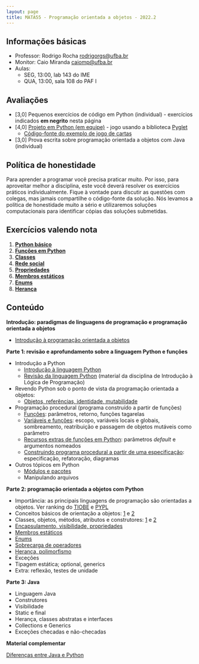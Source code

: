 ```yaml
---
layout: page
title: MATA55 - Programação orientada a objetos - 2022.2
---
```


## Informações básicas

- Professor: Rodrigo Rocha <rodrigorgs@ufba.br>
- Monitor: Caio Miranda <caiomp@ufba.br>
- Aulas:
  - SEG, 13:00, lab 143 do IME
  - QUA, 13:00, sala 108 do PAF I

## Avaliações

- [3,0] Pequenos exercícios de código em Python (individual) - exercícios indicados **em negrito** nesta página
- [4,0] [Projeto em Python (em equipe)](projeto-jogo-oo) - jogo usando a biblioteca [Pyglet](pyglet)
  - [Código-fonte do exemplo de jogo de cartas](https://github.com/rodrigorgs/cartas-pyglet)
- [3,0] Prova escrita sobre programação orientada a objetos com Java (individual)

<!-- - [4,0] Projeto em Python (em equipe) - [sopa de letrinhas](sopa-de-letrinhas) usando a biblioteca [Pyglet](pyglet) -->

## Política de honestidade

Para aprender a programar você precisa praticar muito. Por isso, para aproveitar melhor a disciplina, este você deverá resolver os exercícios práticos individualmente. Fique à vontade para discutir as questões com colegas, mas jamais compartilhe o código-fonte da solução. Nós levamos a política de honestidade muito a sério e utilizaremos soluções computacionais para identificar cópias das soluções submetidas.

## Exercícios valendo nota

1. **[Python básico](ex-python-intro)**
2. **[Funções em Python](ex-python-funcoes)**
3. **[Classes](ex-python-oo)**
4. **[Rede social](ex-python-rede-social)**
5. **[Propriedades](ex-python-oo2)**
6. **[Membros estáticos](ex-python-static)**
7. **[Enums](ex-python-enum)**
8. **[Herança](ex-python-heranca)**

## Conteúdo

**Introdução: paradigmas de linguagens de programação e programação orientada a objetos**

- [Introdução à programação orientada a objetos](https://docs.google.com/presentation/d/1bdzbS51fA-BewCaC0gMNuTSQWtDXfrHKVRiR3I-URnY/edit)

**Parte 1: revisão e aprofundamento sobre a linguagem Python e funções**

- Introdução a Python
  - [Introdução à linguagem Python](/aulas/ilp/00b-intro-python)
  - [Revisão da linguagem Python](/aulas/ilp) (material da disciplina de Introdução à Lógica de Programação)
- Revendo Python sob o ponto de vista da programação orientada a objetos: 
  - [Objetos, referências, identidade, mutabilidade](intro-objetos-py)
- Programação procedural (programa construído a partir de funções)
  - [Funções](intro-funcoes-py): parâmetros, retorno, funções tagarelas
  - [Variáveis e funções](funcoes-variaveis): escopo, variáveis locais e globais, sombreamento, reatribuição e passagem de objetos mutáveis como parâmetro
  - [Recursos extras de funções em Python](funcoes-python): parâmetros *default* e argumentos nomeados
  - [Construindo programa procedural a partir de uma especificação](funcoes-exemplo-py): especificação, refatoração, diagramas
- Outros tópicos em Python
  - [Módulos e pacotes](python-modules)
  - Manipulando arquivos

**Parte 2: programação orientada a objetos com Python**

- Importância: as principais linguagens de programação são orientadas a objetos. Ver ranking do [TIOBE](https://www.tiobe.com/tiobe-index/) e [PYPL](https://pypl.github.io/PYPL.html)
- Conceitos básicos de orientação a objetos: [1](https://docs.google.com/presentation/d/1bNv_WTRK7ncIDEkAWZ3q2WdZu5vi5Ran-8gT_As1c8A/edit) e [2](projeto-oo)
- Classes, objetos, métodos, atributos e construtores: [1](https://docs.google.com/presentation/d/19bN5IqfxQADgGKLlZ67mLPuQLYC_SKAtltJCNSKzkdE/edit) e [2](definindo-classes)
- [Encapsulamento, visibilidade, propriedades](https://docs.google.com/presentation/d/14DtBOvTD-30YsbB5CpDTKU-E0GYdhxV0Mpwd_8WGc6U/edit)
- [Membros estáticos](https://docs.google.com/presentation/d/1UrWfmWoLe9xsb5WmU2mMCHw0AEWOqiRgO_AbyNpvQ_0/edit)
- [Enums](https://docs.google.com/presentation/d/1g59YNwbirJTdeCS27CGqPsMJ6wr8wvoIKzaJsb2x5kQ/edit)
- [Sobrecarga de operadores](https://docs.google.com/presentation/d/1UfZ7swOojM6QOnZa5mA9VCZmvby1Dd9bniIOuaiPYI0/edit)
- [Herança, polimorfismo](https://docs.google.com/presentation/d/1DG7HM7MFKisSS8QXRI-J0FhLXay4Hx2CJl2-Wca7SQE/edit?usp=sharing)
- Exceções
- Tipagem estática; optional, generics
- Extra: reflexão, testes de unidade

**Parte 3: Java**

- Linguagem Java
- Construtores
- Visibilidade
- Static e final
- Herança, classes abstratas e interfaces
- Collections e Generics
- Exceções checadas e não-checadas

<!-- - [Construindo um programa OO a partir de uma especificação](exemplo-classes) -->
<!-- - [Usando objetos](usando-objetos): objetos, atributos, métodos -->

**Material complementar**

[Diferenças entre Java e Python](https://docs.google.com/presentation/d/1zKDn5ifd4CCN3o8ZqlgOlS-sWF78BRTyMURRX5Crnmw/edit)

<!-- 
| Categoria | Conteúdo                                                                           |
|-----------|------------------------------------------------------------------------------------|
| Intro     | [Introdução à programação orientada a objetos][intro]                              |
| .         |                                                                                    |
| Java      | [Eclipse, uma IDE para Java][eclipse]                                              |
| Java      | [Alô mundo, pacotes](aula-java-alomundo)                                           |
| Java      | [Programação procedural em Java](aula-java-programacao) (com exercícios)           |
| Java      | [Ecossistema Java: Javadoc, Maven](aula-java-ecossistema) (javadoc, maven)         |
| Java      | [Referências, identidade e igualdade][referencias].                                |
| .         |                                                                                    |
| OO        | [Classes, atributos, métodos](aula-java-oo2)                                       |
| OO        | [Classes, atributos, métodos, construtores, this](aula-classes)                    |
| OO        | [Orientação a objetos básica (static e final)](aula-java-oo)                       |
| .         |                                                                                    |
| OO        | [Classes, construtores, garbage collector, this][construtores]                     |
|           | - [Quiz][quiz1]                                                                    |
| Java      | [Sobrecarga (overload)](aula-overload)                                             |
| Java      | [Enums](aula-enums) -- exemplo: [cartas de baralho](cartas)                        |
| OO        | Encapsulamento: [Pacotes, modificadores de acesso, getters e setters](aula-acesso) |
|           | - [Quiz][quiz2]                                                                    |
| .         |                                                                                    |
| Java      | [Collections](aula-collections)                                                    |
| Java      | [Exceções](aula-excecoes)                                                          |
| OO        | Encapsulamento: [Imutabilidade e referências escapando](aula-imutabilidade)        |
| .         |                                                                                    |
| OO        | [Herança](aula-heranca-parte1.md).                                                 |
| OO        | .. [Sobreposição](aula-heranca-parte2.md)                                          |
| OO        | .. [Polimorfismo](aula-heranca-parte3.md)                                          |
| OO        | .. [Classes e métodos abstratos](aula-heranca-parte4.md)                           |
| OO        | [Tipos e interfaces](aula-interfaces)                                              |
| .         |                                                                                    |
| OO        | [Generics](aula-generics).                                                         |
| OO        | [Classes internas](aula-classes-internas).                                         |
| OO        | Reflection, annotations                                                            |
| Skills    | Debugging                                                                          |
| Skills    | Controle de versão                                                                 |
| Skills    | Testes de unidade                                                                  |
| Skills    | [Refatoração](aula-refactoring)                                                    |
 -->
<!-- | OO        | [Modelagem conceitual](aula-modelagem)                                             | -->
<!-- | OO        | UML: diagramas de classes e de objetos                                                            | -->

[intro]: https://docs.google.com/presentation/d/1bdzbS51fA-BewCaC0gMNuTSQWtDXfrHKVRiR3I-URnY/edit
[eclipse]: https://docs.google.com/presentation/d/1BohOI0Ky0cqwsze7U-PnJc_qU9u9dbKtvUOwiH63HIY/edit?usp=sharing
[referencias]: https://docs.google.com/presentation/d/13w59yenVXOT4vXk14c5-JMgP62ty3LPkBHCMpwk61zM/edit
[construtores]: https://docs.google.com/presentation/d/1U1eChwz2O0TnrF04DiUQ5fEANGflUVdCPtR_azmNgdo/edit
[acesso]: https://docs.google.com/presentation/d/1MRqTOvbEnzAspcvW8_wWkKZSNJU1a6l3TVGTGSjkvMQ/edit
[quiz1]: https://create.kahoot.it/details/programacao-orientada-a-objetos-com-java-parte-1/93655e8b-0866-41fa-ba09-439c8709cc8b
[quiz2]: https://create.kahoot.it/details/programacao-orientada-a-objetos-parte-2/3ef15af5-873c-40e9-bb1e-1a6a7316fcc7

<!-- 
Alguns slides disponíveis no [Drive da disciplina](https://drive.google.com/open?id=1JxHnqlfg74vCFhJf1LfS3d4w70Ev8qBN)

Outros slides ou notas de aula:

- [Herança parte 1](aula-heranca-parte1)
- [Herança parte 2 (sobreposição)](aula-heranca-parte2)
- [Herança parte 3 (polimorfismo)](aula-heranca-parte3)
- [Herança parte 4 (classes abstratas e interfaces)](aula-heranca-parte4)
- [Refatoração](aula-refactoring)
- [Enums](aula-enums)
- [Exceções](aula-excecoes)
- [Classes internas](aula-classes-internas)
- [Generics](aula-generics) -->

<!-- 
# Bibliografia recomendada

Os livros a seguir estão disponíveis nas bibliotecas da UFBA:

- SANTOS, Rafael. Introdução à programação orientada a objetos usando Java. Rio de Janeiro, RJ: Elsevier, c2003. 319, [6] p. ISBN 9788535212068 (broch.).
- DEITEL, Harvey M.; DEITEL, Paul J. Java: como programar. 8.ed. São Paulo, SP. Pearson Prentice Hall, 2010. xxix 1144 p. ISBN 9788576055631(broch.).
- ECKEL, Bruce. Thinking in Java. 2nd ed. Upper Saddle River, NJ: Prentice Hall, 2000. 1127 p. ISBN 0130273635 (broch.). -->

